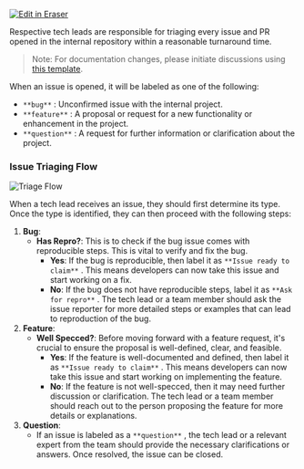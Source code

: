 <p><a target="_blank" href="https://app.eraser.io/workspace/TxquDrc8BqCod8F78rv2" id="edit-in-eraser-github-link"><img alt="Edit in Eraser" src="https://firebasestorage.googleapis.com/v0/b/second-petal-295822.appspot.com/o/images%2Fgithub%2FOpen%20in%20Eraser.svg?alt=media&amp;token=968381c8-a7e7-472a-8ed6-4a6626da5501"></a></p>

Respective tech leads are responsible for triaging every issue and PR opened in the internal repository within a reasonable turnaround time.

>  Note: For documentation changes, please initiate discussions using [﻿this template](https://github.com/company/internal-repo/discussions/new?category=ideas). 

When an issue is opened, it will be labeled as one of the following:

- `**bug**`  : Unconfirmed issue with the internal project.
- `**feature**`  : A proposal or request for a new functionality or enhancement in the project.
- `**question**`  : A request for further information or clarification about the project.
### Issue Triaging Flow
![Triage Flow](undefined "Triage Flow")

When a tech lead receives an issue, they should first determine its type. Once the type is identified, they can then proceed with the following steps:

1. **Bug**:
    - **Has Repro?**: This is to check if the bug issue comes with reproducible steps. This is vital to verify and fix the bug.
        - **Yes**: If the bug is reproducible, then label it as `**Issue ready to claim**`  . This means developers can now take this issue and start working on a fix.
        - **No**: If the bug does not have reproducible steps, label it as `**Ask for repro**`  . The tech lead or a team member should ask the issue reporter for more detailed steps or examples that can lead to reproduction of the bug.
2. **Feature**:
    - **Well Specced?**: Before moving forward with a feature request, it's crucial to ensure the proposal is well-defined, clear, and feasible.
        - **Yes**: If the feature is well-documented and defined, then label it as `**Issue ready to claim**`  . This means developers can now take this issue and start working on implementing the feature.
        - **No**: If the feature is not well-specced, then it may need further discussion or clarification. The tech lead or a team member should reach out to the person proposing the feature for more details or explanations.
3. **Question**:
    - If an issue is labeled as a `**question**`  , the tech lead or a relevant expert from the team should provide the necessary clarifications or answers. Once resolved, the issue can be closed.



<!--- Eraser file: https://app.eraser.io/workspace/TxquDrc8BqCod8F78rv2 --->